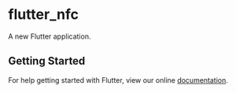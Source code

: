 # flutter_nfc

A new Flutter application.

## Getting Started

For help getting started with Flutter, view our online
[documentation](https://flutter.io/).
